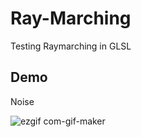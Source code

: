 # Ray-Marching
Testing Raymarching in GLSL

## Demo
Noise

![ezgif com-gif-maker](https://user-images.githubusercontent.com/45285901/156279019-ef19f71a-45b5-4087-bafc-f5f69a9cb61f.gif)
